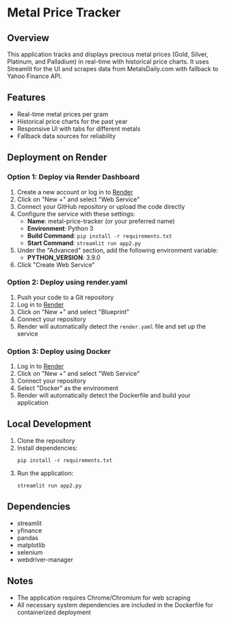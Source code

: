 # Metal Price Tracker

## Overview
This application tracks and displays precious metal prices (Gold, Silver, Platinum, and Palladium) in real-time with historical price charts. It uses Streamlit for the UI and scrapes data from MetalsDaily.com with fallback to Yahoo Finance API.

## Features
- Real-time metal prices per gram
- Historical price charts for the past year
- Responsive UI with tabs for different metals
- Fallback data sources for reliability

## Deployment on Render

### Option 1: Deploy via Render Dashboard

1. Create a new account or log in to [Render](https://render.com/)
2. Click on "New +" and select "Web Service"
3. Connect your GitHub repository or upload the code directly
4. Configure the service with these settings:
   - **Name**: metal-price-tracker (or your preferred name)
   - **Environment**: Python 3
   - **Build Command**: `pip install -r requirements.txt`
   - **Start Command**: `streamlit run app2.py`
5. Under the "Advanced" section, add the following environment variable:
   - **PYTHON_VERSION**: 3.9.0
6. Click "Create Web Service"

### Option 2: Deploy using render.yaml

1. Push your code to a Git repository
2. Log in to [Render](https://render.com/)
3. Click on "New +" and select "Blueprint"
4. Connect your repository
5. Render will automatically detect the `render.yaml` file and set up the service

### Option 3: Deploy using Docker

1. Log in to [Render](https://render.com/)
2. Click on "New +" and select "Web Service"
3. Connect your repository
4. Select "Docker" as the environment
5. Render will automatically detect the Dockerfile and build your application

## Local Development

1. Clone the repository
2. Install dependencies:
   ```
   pip install -r requirements.txt
   ```
3. Run the application:
   ```
   streamlit run app2.py
   ```

## Dependencies
- streamlit
- yfinance
- pandas
- matplotlib
- selenium
- webdriver-manager

## Notes
- The application requires Chrome/Chromium for web scraping
- All necessary system dependencies are included in the Dockerfile for containerized deployment
